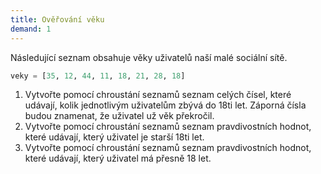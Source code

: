```yaml
---
title: Ověřování věku
demand: 1
---
```


Následující seznam obsahuje věky uživatelů naší malé sociální sítě.

```py
veky = [35, 12, 44, 11, 18, 21, 28, 18]
```

1. Vytvořte pomocí chroustání seznamů seznam celých čísel, které udávají, kolik jednotlivým uživatelům zbývá do 18ti let. Záporná čísla budou znamenat, že uživatel už věk překročil.
2. Vytvořte pomocí chroustání seznamů seznam pravdivostních hodnot, které udávají, který uživatel je starší 18ti let.
3. Vytvořte pomocí chroustání seznamů seznam pravdivostních hodnot, které udávají, který uživatel má přesně 18 let.
